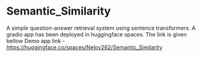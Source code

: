 # Semantic_Similarity

A simple question-answer retrieval system using sentence transformers.
A gradio app has been deployed in huggingface spaces. The link is given bellow
Demo app link - https://huggingface.co/spaces/Neloy262/Semantic_Similarity
